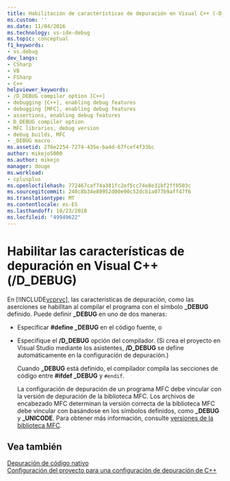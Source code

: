 ```yaml
---
title: Habilitación de características de depuración en Visual C++ (-D_DEBUG) | Microsoft Docs
ms.custom: ''
ms.date: 11/04/2016
ms.technology: vs-ide-debug
ms.topic: conceptual
f1_keywords:
- vs.debug
dev_langs:
- CSharp
- VB
- FSharp
- C++
helpviewer_keywords:
- /D_DEBUG compiler option [C++]
- debugging [C++], enabling debug features
- debugging [MFC], enabling debug features
- assertions, enabling debug features
- D_DEBUG compiler option
- MFC libraries, debug version
- debug builds, MFC
- _DEBUG macro
ms.assetid: 276e2254-7274-435e-ba4d-67fcef4f33bc
author: mikejo5000
ms.author: mikejo
manager: douge
ms.workload:
- cplusplus
ms.openlocfilehash: 772467caf74a381fc2ef5cc74e8e31bf2ff0503c
ms.sourcegitcommit: 240c8b34e80952d00e90c52dcb1a077b9aff47f6
ms.translationtype: MT
ms.contentlocale: es-ES
ms.lasthandoff: 10/23/2018
ms.locfileid: "49949622"
---
```

# <a name="enabling-debug-features-in-visual-c-ddebug"></a>Habilitar las características de depuración en Visual C++ (/D_DEBUG)
En [!INCLUDE[vcprvc](../code-quality/includes/vcprvc_md.md)], las características de depuración, como las aserciones se habilitan al compilar el programa con el símbolo **_DEBUG** definido. Puede definir **_DEBUG** en uno de dos maneras:  
  
- Especificar **#define _DEBUG** en el código fuente, o  
  
- Especifique el **/D_DEBUG** opción del compilador. (Si crea el proyecto en Visual Studio mediante los asistentes, **/D_DEBUG** se define automáticamente en la configuración de depuración.)  
  
  Cuando **_DEBUG** está definido, el compilador compila las secciones de código entre **#ifdef _DEBUG** y `#endif`.  
  
  La configuración de depuración de un programa MFC debe vincular con la versión de depuración de la biblioteca MFC. Los archivos de encabezado MFC determinan la versión correcta de la biblioteca MFC debe vincular con basándose en los símbolos definidos, como **_DEBUG** y **_UNICODE**. Para obtener más información, consulte [versiones de la biblioteca MFC](/cpp/mfc/mfc-library-versions).  
  
## <a name="see-also"></a>Vea también  
 [Depuración de código nativo](../debugger/debugging-native-code.md)   
 [Configuración del proyecto para una configuración de depuración de C++](../debugger/project-settings-for-a-cpp-debug-configuration.md)
